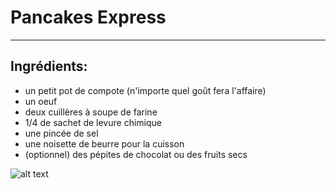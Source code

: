 # Pancakes Express 
***
## Ingrédients:
- un petit pot de compote (n'importe quel goût fera l'affaire)
- un oeuf
- deux cuillères à soupe de farine
- 1/4 de sachet de levure chimique
- une pincée de sel
- une noisette de beurre pour la cuisson
- (optionnel) des pépites de chocolat ou des fruits secs

![alt text](https://4.bp.blogspot.com/-fCIz53Vlo4E/UMz6ZWIYAeI/AAAAAAAACTQ/28G4tZmfw2g/s1600/157+quinoa+pancakes.jpg)

